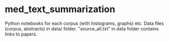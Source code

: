 # med_text_summarization

Python notebooks for each corpus (with histograms, graphs) etc.
Data files (corpus, abstracts) in data/ folder. "source_all.txt" in data folder contains links to papers.
